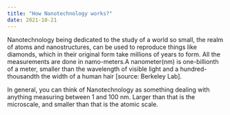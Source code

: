 ```yaml
---
title: "How Nanotechnology works?"
date: 2021-10-21
---
```

Nanotechnology being dedicated to the study of a world so small, the realm of atoms and nanostructures, can be used to reproduce things like diamonds, which in their original form take millions of years to form. All the measurements are done in namo-meters.A nanometer(nm) is one-billionth of a meter, smaller than the wavelength of visible light and a hundred-thousandth the width of a human hair [source: Berkeley Lab].

In general, you can think of  Nanotechnology as something dealing with anything measuring between 1 and 100 nm. Larger than that is the microscale, and smaller than that is the atomic scale.

